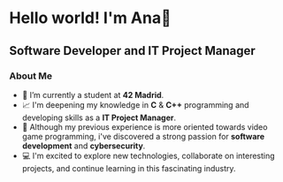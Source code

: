 # Hello world! I'm Ana👋

## Software Developer and IT Project Manager

### About Me
-  🌱 I’m currently a student at **42 Madrid**.
-  📈​ I'm deepening my knowledge in **C** & **C++** programming and developing skills as a **IT Project Manager**. 
-  👀 Although my previous experience is more oriented towards video game programming, i've discovered a strong passion for **software development** and **cybersecurity**.
 - 💻​ I'm excited to explore new technologies, collaborate on interesting projects, and continue learning in this fascinating industry.



<!---
Ana-devpm/Ana-devpm is a ✨ special ✨ repository because its `README.md` (this file) appears on your GitHub profile.
You can click the Preview link to take a look at your changes.
--->
